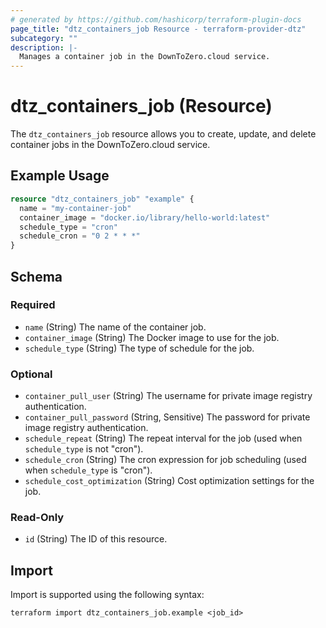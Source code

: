 ```yaml
---
# generated by https://github.com/hashicorp/terraform-plugin-docs
page_title: "dtz_containers_job Resource - terraform-provider-dtz"
subcategory: ""
description: |-
  Manages a container job in the DownToZero.cloud service.
---
```


# dtz_containers_job (Resource)

The `dtz_containers_job` resource allows you to create, update, and delete container jobs in the DownToZero.cloud service.

## Example Usage

```terraform
resource "dtz_containers_job" "example" {
  name = "my-container-job"
  container_image = "docker.io/library/hello-world:latest"
  schedule_type = "cron"
  schedule_cron = "0 2 * * *"
}
```


## Schema

### Required

- `name` (String) The name of the container job.
- `container_image` (String) The Docker image to use for the job.
- `schedule_type` (String) The type of schedule for the job.

### Optional

- `container_pull_user` (String) The username for private image registry authentication.
- `container_pull_password` (String, Sensitive) The password for private image registry authentication.
- `schedule_repeat` (String) The repeat interval for the job (used when `schedule_type` is not "cron").
- `schedule_cron` (String) The cron expression for job scheduling (used when `schedule_type` is "cron").
- `schedule_cost_optimization` (String) Cost optimization settings for the job.

### Read-Only

- `id` (String) The ID of this resource.

## Import

Import is supported using the following syntax:

```shell
terraform import dtz_containers_job.example <job_id>
```